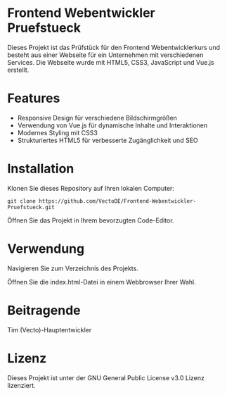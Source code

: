 # Frontend Webentwickler Pruefstueck
Dieses Projekt ist das Prüfstück für den Frontend Webentwicklerkurs und besteht aus einer Webseite für ein Unternehmen mit verschiedenen Services. Die Webseite wurde mit HTML5, CSS3, JavaScript und Vue.js erstellt.

# Features
- Responsive Design für verschiedene Bildschirmgrößen
- Verwendung von Vue.js für dynamische Inhalte und Interaktionen
- Modernes Styling mit CSS3
- Strukturiertes HTML5 für verbesserte Zugänglichkeit und SEO

# Installation
Klonen Sie dieses Repository auf Ihren lokalen Computer:
```
git clone https://github.com/VectoDE/Frontend-Webentwickler-Pruefstueck.git
```

Öffnen Sie das Projekt in Ihrem bevorzugten Code-Editor.

# Verwendung
Navigieren Sie zum Verzeichnis des Projekts.

Öffnen Sie die index.html-Datei in einem Webbrowser Ihrer Wahl.

# Beitragende
Tim (Vecto)-Hauptentwickler

# Lizenz
Dieses Projekt ist unter der GNU General Public License v3.0 Lizenz lizenziert.
